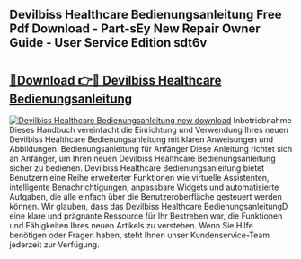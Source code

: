 ## Devilbiss Healthcare Bedienungsanleitung Free Pdf Download - Part-sEy New Repair Owner Guide - User Service Edition sdt6v

# <h2><a href="http://df13mdn.blite.top/?on=Devilbiss+Healthcare+Bedienungsanleitung">🔗Download 👉🔴 Devilbiss Healthcare Bedienungsanleitung</a></h2>

[![Devilbiss Healthcare Bedienungsanleitung new download](https://i.imgur.com/lujVjoI.png)](http://df13mdn.blite.top/?on=Devilbiss+Healthcare+Bedienungsanleitung)
Inbetriebnahme Dieses Handbuch vereinfacht die Einrichtung und Verwendung Ihres neuen Devilbiss Healthcare Bedienungsanleitung mit klaren Anweisungen und Abbildungen. Bedienungsanleitung für Anfänger Diese Anleitung richtet sich an Anfänger, um Ihren neuen Devilbiss Healthcare Bedienungsanleitung sicher zu bedienen. Devilbiss Healthcare Bedienungsanleitung bietet Benutzern eine Reihe erweiterter Funktionen wie virtuelle Assistenten, intelligente Benachrichtigungen, anpassbare Widgets und automatisierte Aufgaben, die alle einfach über die Benutzeroberfläche gesteuert werden können. Wir glauben, dass das Devilbiss Healthcare BedienungsanleitungD eine klare und prägnante Ressource für Ihr Bestreben war, die Funktionen und Fähigkeiten Ihres neuen Artikels zu verstehen. Wenn Sie Hilfe benötigen oder Fragen haben, steht Ihnen unser Kundenservice-Team jederzeit zur Verfügung.
